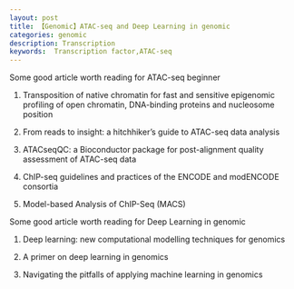 ```yaml
---
layout: post
title: 【Genomic】ATAC-seq and Deep Learning in genomic
categories: genomic
description: Transcription
keywords:  Transcription factor,ATAC-seq
---
```


Some good article worth reading for ATAC-seq beginner

1) Transposition of native chromatin for fast and sensitive epigenomic profiling of open chromatin, DNA-binding proteins and nucleosome position

2) From reads to insight: a hitchhiker’s guide to ATAC-seq data analysis

3) ATACseqQC: a Bioconductor package for post-alignment quality assessment of ATAC-seq data

4) ChIP-seq guidelines and practices of the ENCODE and modENCODE consortia

5) Model-based Analysis of ChIP-Seq (MACS)


Some good article worth reading for Deep Learning in genomic

1) Deep learning: new computational modelling techniques for genomics

2) A primer on deep learning in genomics

3) Navigating the pitfalls of applying machine learning in genomics
